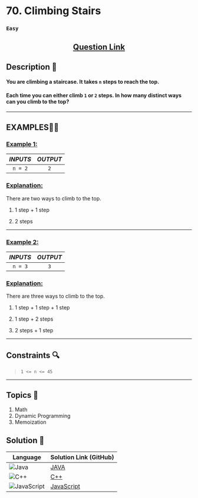 # 70. Climbing Stairs

### `Easy`


<h2 align="center">
<a href="https://leetcode.com/problems/climbing-stairs/description/"><strong>Question Link</strong></a>
</h2>


## Description 📑

#### You are climbing a staircase. It takes `n` steps to reach the top.

#### Each time you can either climb `1` or `2` steps. In how many distinct ways can you climb to the top?

---

## **EXAMPLES**💫✨ </br>

<h3>

<ins>**Example 1**:</ins> </br>


| _INPUTS_ | _OUTPUT_ |
| :-----------: | :-----------: |
| `n = 2` | `2` |

</h3>

<h3>
<ins>Explanation:</ins>
</h3>

There are two ways to climb to the top. <br>

1. 1 step + 1 step 

2. 2 steps

____
<h3>

<ins>**Example 2**:</ins> </br>

| _INPUTS_ | _OUTPUT_ |
| :-----------: | :-----------: |
| `n = 3` | `3` |

</h3>

<h3>
<ins>Explanation:</ins>
</h3>

There are three ways to climb to the top. <br>

1. 1 step + 1 step + 1 step

2. 1 step + 2 steps

3. 2 steps + 1 step

___

## Constraints 🔍

> `1 <= n <= 45`

___

## Topics 📝

1. Math
2. Dynamic Programming
3. Memoization


## Solution 📃

|  Language   |  Solution Link (GitHub) |
| ------------- | ------------- |
|  ![Java](https://img.shields.io/badge/java-%23ED8B00.svg?style=flat&logo=openjdk&logoColor=white)  | [JAVA]() |
|  ![C++](https://img.shields.io/badge/c++-%2300599C.svg?style=plastic&logo=c%2B%2B&logoColor=white)  | [C++]()  |
|  ![JavaScript](https://img.shields.io/badge/javascript-%23323330.svg?style=flat&logo=javascript&logoColor=%23F7DF1E)  | [JavaScript]() |

